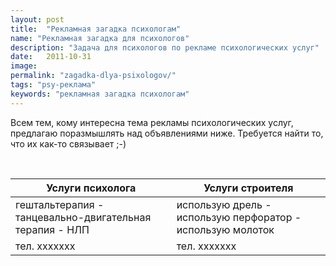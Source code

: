 ```yaml
---
layout: post
title:  "Рекламная загадка психологам"
name: "Рекламная загадка для психологов"
description: "Задача для психологов по рекламе психологических услуг"
date:   2011-10-31			 
image: 
permalink: "zagadka-dlya-psixologov/"
tags: "psy-реклама"
keywords: "рекламная загадка психологам"
---
```


<p>Всем тем, кому интересна тема рекламы психологических услуг, предлагаю поразмышлять над объявлениями ниже. Требуется найти&nbsp;то, что их&nbsp;как-то связывает ;-) </p>
<p>&nbsp;</p>

| **Услуги психолога** |  **Услуги строителя** |
| --- | --- |
| гештальтерапия - танцевально-двигательная терапия - НЛП| использую дрель - использую перфоратор - использую молоток |
| тел. ххххххх  |  тел. ххххххх  |
